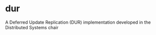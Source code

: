 # dur
A Deferred Update Replication (DUR) implementation developed in the Distributed Systems chair
